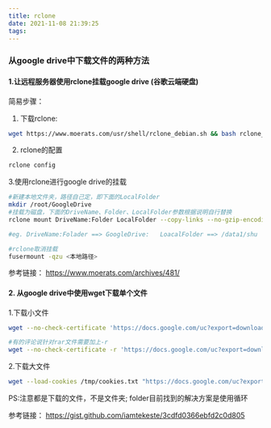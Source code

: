 ```yaml
---
title: rclone
date: 2021-11-08 21:39:25
tags:
---
```


### 从google drive中下载文件的两种方法

#### 1.让远程服务器使用rclone挂载google drive (谷歌云端硬盘)

简易步骤：
1. 下载rclone:
``` bash
wget https://www.moerats.com/usr/shell/rclone_debian.sh && bash rclone_debian.sh
```

2. rclone的配置

``` bash
rclone config
```

3.使用rclone进行google drive的挂载

``` bash 
#新建本地文件夹，路径自己定，即下面的LocalFolder
mkdir /root/GoogleDrive
#挂载为磁盘，下面的DriveName、Folder、LocalFolder参数根据说明自行替换
rclone mount DriveName:Folder LocalFolder --copy-links --no-gzip-encoding --no-check-certificate --allow-other --allow-non-empty --umask 000

#eg. DriveName:Folader ==> GoogleDrive:   LoacalFolder ==> /data1/shu 

#rclone取消挂载
fusermount -qzu <本地路径>
```

参考链接： https://www.moerats.com/archives/481/


#### 2. 从google drive中使用wget下载单个文件 

1.下载小文件

``` bash
wget --no-check-certificate 'https://docs.google.com/uc?export=download&id=FILEID' -O FILENAME

#有的评论说针对rar文件需要加上-r
wget --no-check-certificate -r 'https://docs.google.com/uc?export=download&id=FILEID' -O FILENAME
```

2.下载大文件

``` bash
wget --load-cookies /tmp/cookies.txt "https://docs.google.com/uc?export=download&confirm=$(wget --quiet --save-cookies /tmp/cookies.txt --keep-session-cookies --no-check-certificate 'https://docs.google.com/uc?export=download&id=FILEID' -O- | sed -rn 's/.*confirm=([0-9A-Za-z_]+).*/\1\n/p')&id=FILEID" -O FILENAME && rm -rf /tmp/cookies.txt

```

PS:注意都是下载的文件，不是文件夹; folder目前找到的解决方案是使用循环


参考链接： https://gist.github.com/iamtekeste/3cdfd0366ebfd2c0d805




